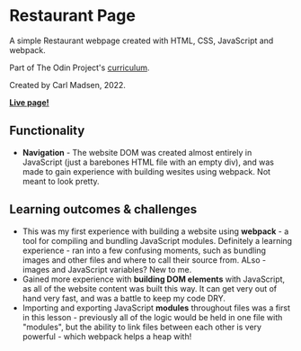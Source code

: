 # Restaurant Page

A simple Restaurant webpage created with HTML, CSS, JavaScript and webpack.

Part of The Odin Project's [curriculum](https://www.theodinproject.com/lessons/node-path-javascript-restaurant-page).

Created by Carl Madsen, 2022.

**[Live page!](https://elsaepo.github.io/odin-restaurant-page/)**

## Functionality

* **Navigation** - The website DOM was created almost entirely in JavaScript (just a barebones HTML file with an empty div), and was made to gain experience with building wesites using webpack. Not meant to look pretty.

## Learning outcomes & challenges

* This was my first experience with building a website using **webpack** - a tool for compiling and bundling JavaScript modules. Definitely a learning experience - ran into a few confusing moments, such as bundling images and other files and where to call their source from. ALso - images and JavaScript variables? New to me.
* Gained more experience with **building DOM elements** with JavaScript, as all of the website content was built this way. It can get very out of hand very fast, and was a battle to keep my code DRY.
* Importing and exporting JavaScript **modules** throughout files was a first in this lesson - previously all of the logic would be held in one file with "modules", but the ability to link files between each other is very powerful - which webpack helps a heap with!